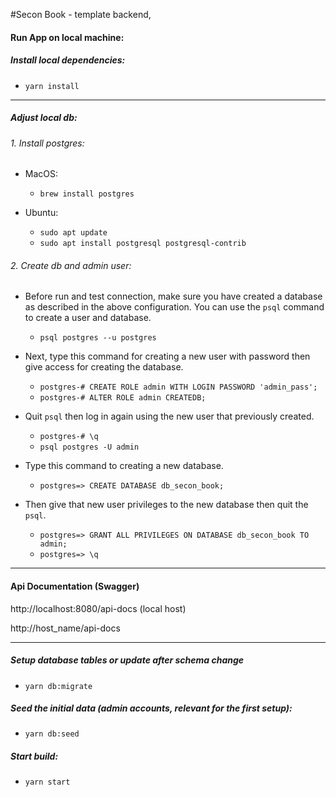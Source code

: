 #Secon Book - template backend,

#### Run App on local machine:

##### Install local dependencies:

- `yarn install`

---

##### Adjust local db:

###### 1. Install postgres:

- MacOS:

  - `brew install postgres`

- Ubuntu:
  - `sudo apt update`
  - `sudo apt install postgresql postgresql-contrib`

###### 2. Create db and admin user:

- Before run and test connection, make sure you have created a database as described in the above configuration. You can use the `psql` command to create a user and database.

  - `psql postgres --u postgres`

- Next, type this command for creating a new user with password then give access for creating the database.

  - `postgres-# CREATE ROLE admin WITH LOGIN PASSWORD 'admin_pass';`
  - `postgres-# ALTER ROLE admin CREATEDB;`

- Quit `psql` then log in again using the new user that previously created.

  - `postgres-# \q`
  - `psql postgres -U admin`

- Type this command to creating a new database.

  - `postgres=> CREATE DATABASE db_secon_book;`

- Then give that new user privileges to the new database then quit the `psql`.
  - `postgres=> GRANT ALL PRIVILEGES ON DATABASE db_secon_book TO admin;`
  - `postgres=> \q`

---

#### Api Documentation (Swagger)

http://localhost:8080/api-docs (local host)

http://host_name/api-docs

---

##### Setup database tables or update after schema change

- `yarn db:migrate`

##### Seed the initial data (admin accounts, relevant for the first setup):

- `yarn db:seed`

##### Start build:

- `yarn start`
